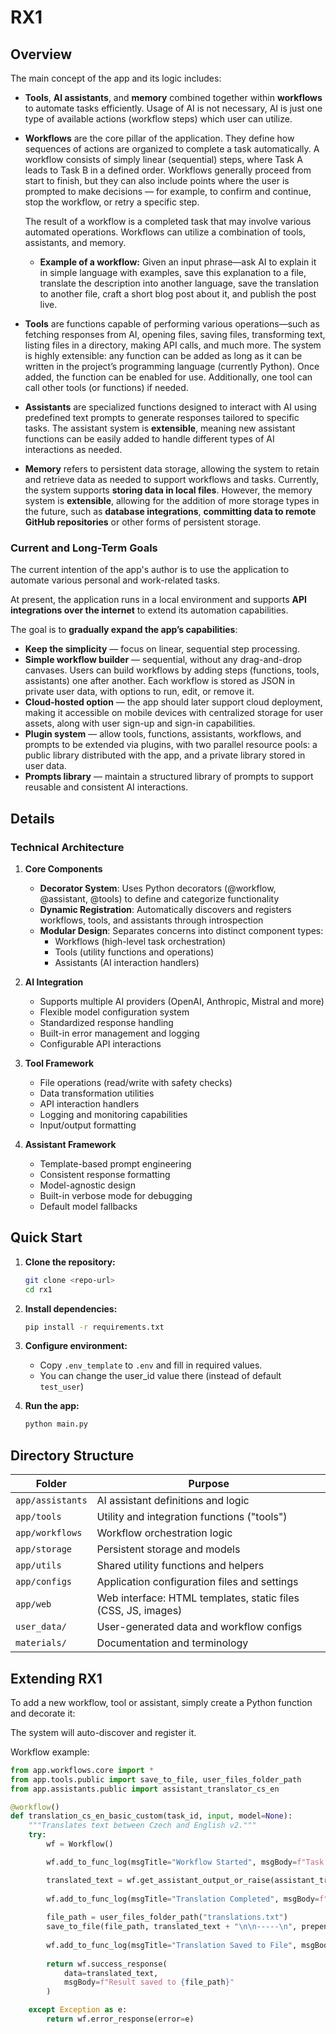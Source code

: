 # RX1 

## Overview
The main concept of the app and its logic includes:  
- **Tools**, **AI assistants**, and **memory** combined together within **workflows** to automate tasks efficiently. Usage of AI is not necessary, AI is just one type of available actions (workflow steps) which user can utilize.  

- **Workflows** are the core pillar of the application. They define how sequences of actions are organized to complete a task automatically. A workflow consists of simply linear (sequential) steps, where Task A leads to Task B in a defined order. Workflows generally proceed from start to finish, but they can also include points where the user is prompted to make decisions — for example, to confirm and continue, stop the workflow, or retry a specific step.

  The result of a workflow is a completed task that may involve various automated operations. Workflows can utilize a combination of tools, assistants, and memory.  
  - **Example of a workflow:** Given an input phrase—ask AI to explain it in simple language with examples, save this explanation to a file, translate the description into another language, save the translation to another file, craft a short blog post about it, and publish the post live.

- **Tools** are functions capable of performing various operations—such as fetching responses from AI, opening files, saving files, transforming text, listing files in a directory, making API calls, and much more. The system is highly extensible: any function can be added as long as it can be written in the project’s programming language (currently Python). Once added, the function can be enabled for use. Additionally, one tool can call other tools (or functions) if needed.  

- **Assistants** are specialized functions designed to interact with AI using predefined text prompts to generate responses tailored to specific tasks. The assistant system is **extensible**, meaning new assistant functions can be easily added to handle different types of AI interactions as needed.

- **Memory** refers to persistent data storage, allowing the system to retain and retrieve data as needed to support workflows and tasks. Currently, the system supports **storing data in local files**. However, the memory system is **extensible**, allowing for the addition of more storage types in the future, such as **database integrations**, **committing data to remote GitHub repositories** or other forms of persistent storage.

### **Current and Long-Term Goals**

The current intention of the app's author is to use the application to automate various personal and work-related tasks.

At present, the application runs in a local environment and supports **API integrations over the internet** to extend its automation capabilities. 

The goal is to **gradually expand the app’s capabilities**:
- **Keep the simplicity** — focus on linear, sequential step processing.
- **Simple workflow builder** — sequential, without any drag-and-drop canvases. Users can build workflows by adding steps (functions, tools, assistants) one after another. Each workflow is stored as JSON in private user data, with options to run, edit, or remove it.
- **Cloud-hosted option** — the app should later support cloud deployment, making it accessible on mobile devices with centralized storage for user assets, along with user sign-up and sign-in capabilities.
- **Plugin system** — allow tools, functions, assistants, workflows, and prompts to be extended via plugins, with two parallel resource pools: a public library distributed with the app, and a private library stored in user data.
- **Prompts library** — maintain a structured library of prompts to support reusable and consistent AI interactions.


## Details

### Technical Architecture

1. **Core Components**
   - **Decorator System**: Uses Python decorators (@workflow, @assistant, @tools) to define and categorize functionality
   - **Dynamic Registration**: Automatically discovers and registers workflows, tools, and assistants through introspection
   - **Modular Design**: Separates concerns into distinct component types:
     - Workflows (high-level task orchestration)
     - Tools (utility functions and operations)
     - Assistants (AI interaction handlers)

2. **AI Integration**
   - Supports multiple AI providers (OpenAI, Anthropic, Mistral and more)
   - Flexible model configuration system
   - Standardized response handling
   - Built-in error management and logging
   - Configurable API interactions

3. **Tool Framework**
   - File operations (read/write with safety checks)
   - Data transformation utilities
   - API interaction handlers
   - Logging and monitoring capabilities
   - Input/output formatting

4. **Assistant Framework**
   - Template-based prompt engineering
   - Consistent response formatting
   - Model-agnostic design
   - Built-in verbose mode for debugging
   - Default model fallbacks


## Quick Start

1. **Clone the repository:**
   ```sh
   git clone <repo-url>
   cd rx1
   ```

2. **Install dependencies:**
   ```sh
   pip install -r requirements.txt
   ```

3. **Configure environment:**
   - Copy `.env_template` to `.env` and fill in required values.
   - You can change the user_id value there (instead of default `test_user`)

4. **Run the app:**
   ```sh
   python main.py
   ```


## Directory Structure

| Folder           | Purpose                                                                 |
|------------------|-------------------------------------------------------------------------|
| `app/assistants` | AI assistant definitions and logic                                      |
| `app/tools`      | Utility and integration functions ("tools")                             |
| `app/workflows`  | Workflow orchestration logic                                            |
| `app/storage`    | Persistent storage and models                                           |
| `app/utils`      | Shared utility functions and helpers                                    |
| `app/configs`    | Application configuration files and settings                            |
| `app/web`        | Web interface: HTML templates, static files (CSS, JS, images)           |
| `user_data/`     | User-generated data and workflow configs                                |
| `materials/`     | Documentation and terminology                                           |


## Extending RX1

To add a new workflow, tool or assistant, simply create a Python function and decorate it:

The system will auto-discover and register it.

Workflow example:

```python
from app.workflows.core import *
from app.tools.public import save_to_file, user_files_folder_path
from app.assistants.public import assistant_translator_cs_en

@workflow()
def translation_cs_en_basic_custom(task_id, input, model=None):
    """Translates text between Czech and English v2."""
    try:
        wf = Workflow()

        wf.add_to_func_log(msgTitle="Workflow Started", msgBody=f"Task ID: {task_id}, Input: {input}, Model: {model}")

        translated_text = wf.get_assistant_output_or_raise(assistant_translator_cs_en(input=input, model=model))
        
        wf.add_to_func_log(msgTitle="Translation Completed", msgBody=f"Translated text: {translated_text}")
        
        file_path = user_files_folder_path("translations.txt")
        save_to_file(file_path, translated_text + "\n\n-----\n", prepend=True)
        
        wf.add_to_func_log(msgTitle="Translation Saved to File", msgBody=f"File path: {file_path}")
        
        return wf.success_response(
            data=translated_text,
            msgBody=f"Result saved to {file_path}"
        )

    except Exception as e:
        return wf.error_response(error=e)
```